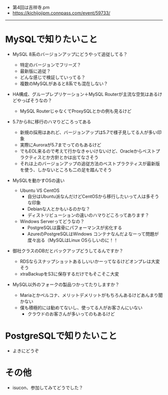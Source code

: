 - 第4回は吉祥寺.pm
- https://kichijojipm.connpass.com/event/59733/

----

# MySQLで知りたいこと

- MySQL 8系のバージョンアップにどうやって追従してる？
  - 特定のバージョンでフリーズ？
  - 最新版に追従？
  - どんな感じで検証していってる？
  - 複数のMySQLがあると8系でも混在しない？

- HA構成、グループレプリケーション＋MySQL Routerが主流な空気はあるけどやっぱそうなの？
  - MySQL RouterじゃなくてProxySQLとかの例も見るけど
- 5.7から8に移行のハマりどころってある
  - 新規の採用はあれど、バージョンアップは5.7で様子見してる人が多い印象
  - 実際にAuroraが5.7までってのもあるけど
  - でもEOL来るので考えて行かなきゃいけないけど、Oracleからベストプラクティスとか方針とかは出てなさそう
  - それは上のバージョンアップの追従方法のベストプラクティスが最新版を使う、しかないところも二の足を踏んでそう
- MySQLを動かすOSの違い
  - Ubuntu VS CentOS
    - 自分はUbuntu派なんだけどCentOSから移行したいって人は多そうな印象
    - Debianな人とかもいるのかな？
    - ディストリビューションの違いのハマりどころってあります？
  - Windows Serverってどうなの？
    - PostgreSQLは露骨にパフォーマンスが劣化する
    - AzureのPostgreSQLはWindows コンテナなんだよなーって問題が度々出る（MySQLはLinux OSらしいのに！！
- 御社クラスのDBだとバックアップどうしてるんですか？
  - RDSならスナップショットあるしいいかーってなるけどオンプレは大変そう
  - xtraBackupをS3に保存するだけでもそこそこ大変
- MySQL以外のフォークの製品つかってたりしますか？
  - Mariaとかペルコナ、メリットデメリットがもちろんあるけどあんまり聞かない
  - 僕も積極的には勧めてないし、使ってる人がお客さんにいない
    - クラウドのお客さんが多いってのもあるけど

# PostgreSQLで知りたいこと
- よきにどうぞ
  
# その他
- isucon、参加してみてどうでした？